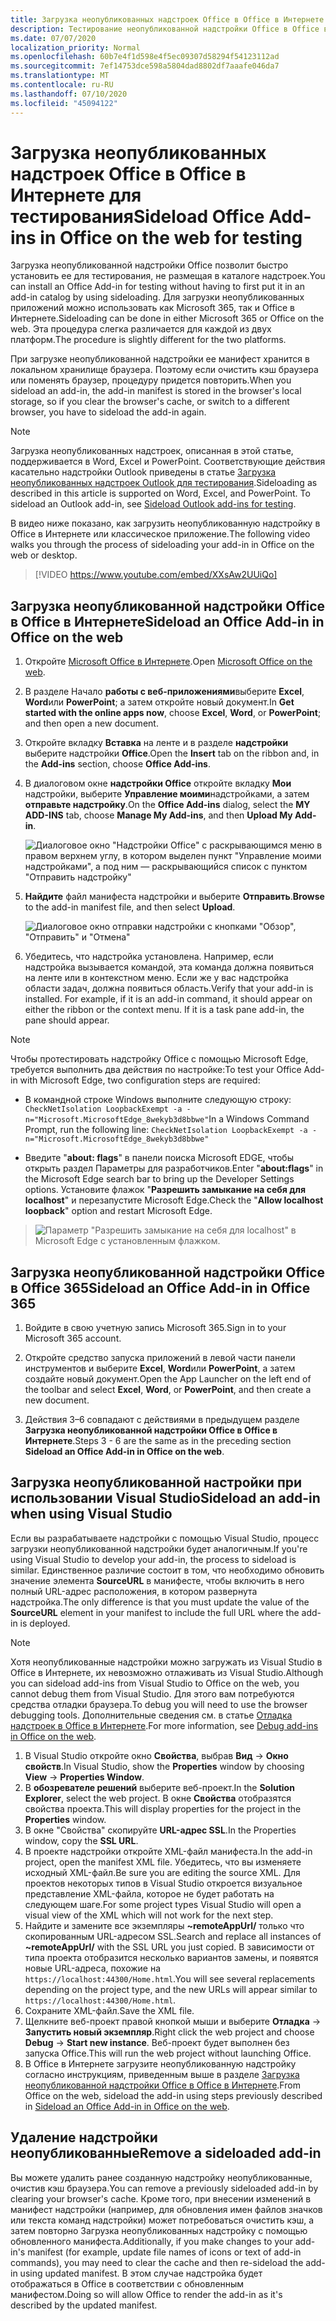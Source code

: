 ```yaml
---
title: Загрузка неопубликованных надстроек Office в Office в Интернете для тестирования
description: Тестирование неопубликованной надстройки Office в Office в Интернете путем ее загрузки
ms.date: 07/07/2020
localization_priority: Normal
ms.openlocfilehash: 60b7e4f1d598e4f5ec09307d58294f54123112ad
ms.sourcegitcommit: 7ef14753dce598a5804dad8802df7aaafe046da7
ms.translationtype: MT
ms.contentlocale: ru-RU
ms.lasthandoff: 07/10/2020
ms.locfileid: "45094122"
---
```

# <a name="sideload-office-add-ins-in-office-on-the-web-for-testing"></a><span data-ttu-id="df3f0-103">Загрузка неопубликованных надстроек Office в Office в Интернете для тестирования</span><span class="sxs-lookup"><span data-stu-id="df3f0-103">Sideload Office Add-ins in Office on the web for testing</span></span>

<span data-ttu-id="df3f0-104">Загрузка неопубликованной надстройки Office позволит быстро установить ее для тестирования, не размещая в каталоге надстроек.</span><span class="sxs-lookup"><span data-stu-id="df3f0-104">You can install an Office Add-in for testing without having to first put it in an add-in catalog by using sideloading.</span></span> <span data-ttu-id="df3f0-105">Для загрузки неопубликованных приложений можно использовать как Microsoft 365, так и Office в Интернете.</span><span class="sxs-lookup"><span data-stu-id="df3f0-105">Sideloading can be done in either Microsoft 365 or Office on the web.</span></span> <span data-ttu-id="df3f0-106">Эта процедура слегка различается для каждой из двух платформ.</span><span class="sxs-lookup"><span data-stu-id="df3f0-106">The procedure is slightly different for the two platforms.</span></span>

<span data-ttu-id="df3f0-107">При загрузке неопубликованной надстройки ее манифест хранится в локальном хранилище браузера. Поэтому если очистить кэш браузера или поменять браузер, процедуру придется повторить.</span><span class="sxs-lookup"><span data-stu-id="df3f0-107">When you sideload an add-in, the add-in manifest is stored in the browser's local storage, so if you clear the browser's cache, or switch to a different browser, you have to sideload the add-in again.</span></span>

> [!NOTE]
> <span data-ttu-id="df3f0-p102">Загрузка неопубликованных надстроек, описанная в этой статье, поддерживается в Word, Excel и PowerPoint. Соответствующие действия касательно надстройки Outlook приведены в статье [Загрузка неопубликованных надстроек Outlook для тестирования](../outlook/sideload-outlook-add-ins-for-testing.md).</span><span class="sxs-lookup"><span data-stu-id="df3f0-p102">Sideloading as described in this article is supported on Word, Excel, and PowerPoint. To sideload an Outlook add-in, see [Sideload Outlook add-ins for testing](../outlook/sideload-outlook-add-ins-for-testing.md).</span></span>

<span data-ttu-id="df3f0-110">В видео ниже показано, как загрузить неопубликованную надстройку в Office в Интернете или классическое приложение.</span><span class="sxs-lookup"><span data-stu-id="df3f0-110">The following video walks you through the process of sideloading your add-in in Office on the web or desktop.</span></span>

> [!VIDEO https://www.youtube.com/embed/XXsAw2UUiQo]

## <a name="sideload-an-office-add-in-in-office-on-the-web"></a><span data-ttu-id="df3f0-111">Загрузка неопубликованной надстройки Office в Office в Интернете</span><span class="sxs-lookup"><span data-stu-id="df3f0-111">Sideload an Office Add-in in Office on the web</span></span>

1. <span data-ttu-id="df3f0-112">Откройте [Microsoft Office в Интернете](https://office.live.com/).</span><span class="sxs-lookup"><span data-stu-id="df3f0-112">Open [Microsoft Office on the web](https://office.live.com/).</span></span>

2. <span data-ttu-id="df3f0-113">В разделе Начало **работы с веб-приложениями**выберите **Excel**, **Word**или **PowerPoint**; а затем откройте новый документ.</span><span class="sxs-lookup"><span data-stu-id="df3f0-113">In **Get started with the online apps now**, choose **Excel**, **Word**, or **PowerPoint**; and then open a new document.</span></span>

3. <span data-ttu-id="df3f0-114">Откройте вкладку **Вставка** на ленте и в разделе **надстройки** выберите надстройки **Office**.</span><span class="sxs-lookup"><span data-stu-id="df3f0-114">Open the **Insert** tab on the ribbon and, in the **Add-ins** section, choose **Office Add-ins**.</span></span>

4. <span data-ttu-id="df3f0-115">В диалоговом окне **надстройки Office** откройте вкладку **Мои** надстройки, выберите **Управление моими**надстройками, а затем **отправьте надстройку**.</span><span class="sxs-lookup"><span data-stu-id="df3f0-115">On the **Office Add-ins** dialog, select the **MY ADD-INS** tab, choose **Manage My Add-ins**, and then **Upload My Add-in**.</span></span>

    ![Диалоговое окно "Надстройки Office" с раскрывающимся меню в правом верхнем углу, в котором выделен пункт "Управление моими надстройками", а под ним — раскрывающийся список с пунктом "Отправить надстройку"](../images/office-add-ins-my-account.png)

5. <span data-ttu-id="df3f0-117">**Найдите** файл манифеста надстройки и выберите **Отправить**.</span><span class="sxs-lookup"><span data-stu-id="df3f0-117">**Browse** to the add-in manifest file, and then select **Upload**.</span></span>

    ![Диалоговое окно отправки надстройки с кнопками "Обзор", "Отправить" и "Отмена"](../images/upload-add-in.png)

6. <span data-ttu-id="df3f0-p103">Убедитесь, что надстройка установлена. Например, если надстройка вызывается командой, эта команда должна появиться на ленте или в контекстном меню. Если же у вас надстройка области задач, должна появиться область.</span><span class="sxs-lookup"><span data-stu-id="df3f0-p103">Verify that your add-in is installed. For example, if it is an add-in command, it should appear on either the ribbon or the context menu. If it is a task pane add-in, the pane should appear.</span></span>

> [!NOTE]
><span data-ttu-id="df3f0-122">Чтобы протестировать надстройку Office с помощью Microsoft Edge, требуется выполнить два действия по настройке:</span><span class="sxs-lookup"><span data-stu-id="df3f0-122">To test your Office Add-in with Microsoft Edge, two configuration steps are required:</span></span> 
>
> - <span data-ttu-id="df3f0-123">В командной строке Windows выполните следующую строку: `CheckNetIsolation LoopbackExempt -a -n="Microsoft.MicrosoftEdge_8wekyb3d8bbwe"`</span><span class="sxs-lookup"><span data-stu-id="df3f0-123">In a Windows Command Prompt, run the following line: `CheckNetIsolation LoopbackExempt -a -n="Microsoft.MicrosoftEdge_8wekyb3d8bbwe"`</span></span>
>
> - <span data-ttu-id="df3f0-124">Введите "**about: flags**" в панели поиска Microsoft EDGE, чтобы открыть раздел Параметры для разработчиков.</span><span class="sxs-lookup"><span data-stu-id="df3f0-124">Enter "**about:flags**" in the Microsoft Edge search bar to bring up the Developer Settings options.</span></span>  <span data-ttu-id="df3f0-125">Установите флажок "**Разрешить замыкание на себя для localhost**" и перезапустите Microsoft Edge.</span><span class="sxs-lookup"><span data-stu-id="df3f0-125">Check the "**Allow localhost loopback**" option and restart Microsoft Edge.</span></span>

>    ![Параметр "Разрешить замыкание на себя для localhost" в Microsoft Edge с установленным флажком.](../images/allow-localhost-loopback.png)

## <a name="sideload-an-office-add-in-in-office-365"></a><span data-ttu-id="df3f0-127">Загрузка неопубликованной надстройки Office в Office 365</span><span class="sxs-lookup"><span data-stu-id="df3f0-127">Sideload an Office Add-in in Office 365</span></span>

1. <span data-ttu-id="df3f0-128">Войдите в свою учетную запись Microsoft 365.</span><span class="sxs-lookup"><span data-stu-id="df3f0-128">Sign in to your Microsoft 365 account.</span></span>

2. <span data-ttu-id="df3f0-129">Откройте средство запуска приложений в левой части панели инструментов и выберите **Excel**, **Word**или **PowerPoint**, а затем создайте новый документ.</span><span class="sxs-lookup"><span data-stu-id="df3f0-129">Open the App Launcher on the left end of the toolbar and select **Excel**, **Word**, or **PowerPoint**, and then create a new document.</span></span>

3. <span data-ttu-id="df3f0-130">Действия 3–6 совпадают с действиями в предыдущем разделе **Загрузка неопубликованной надстройки Office в Office в Интернете**.</span><span class="sxs-lookup"><span data-stu-id="df3f0-130">Steps 3 - 6 are the same as in the preceding section **Sideload an Office Add-in in Office on the web**.</span></span>

## <a name="sideload-an-add-in-when-using-visual-studio"></a><span data-ttu-id="df3f0-131">Загрузка неопубликованной настройки при использовании Visual Studio</span><span class="sxs-lookup"><span data-stu-id="df3f0-131">Sideload an add-in when using Visual Studio</span></span>

<span data-ttu-id="df3f0-132">Если вы разрабатываете надстройки с помощью Visual Studio, процесс загрузки неопубликованной надстройки будет аналогичным.</span><span class="sxs-lookup"><span data-stu-id="df3f0-132">If you're using Visual Studio to develop your add-in, the process to sideload is similar.</span></span> <span data-ttu-id="df3f0-133">Единственное различие состоит в том, что необходимо обновить значение элемента **SourceURL** в манифесте, чтобы включить в него полный URL-адрес расположения, в котором развернута надстройка.</span><span class="sxs-lookup"><span data-stu-id="df3f0-133">The only difference is that you must update the value of the **SourceURL** element in your manifest to include the full URL where the add-in is deployed.</span></span>

> [!NOTE]
> <span data-ttu-id="df3f0-134">Хотя неопубликованные надстройки можно загружать из Visual Studio в Office в Интернете, их невозможно отлаживать из Visual Studio.</span><span class="sxs-lookup"><span data-stu-id="df3f0-134">Although you can sideload add-ins from Visual Studio to Office on the web, you cannot debug them from Visual Studio.</span></span> <span data-ttu-id="df3f0-135">Для этого вам потребуются средства отладки браузера.</span><span class="sxs-lookup"><span data-stu-id="df3f0-135">To debug you will need to use the browser debugging tools.</span></span> <span data-ttu-id="df3f0-136">Дополнительные сведения см. в статье [Отладка надстроек в Office в Интернете](debug-add-ins-in-office-online.md).</span><span class="sxs-lookup"><span data-stu-id="df3f0-136">For more information, see [Debug add-ins in Office on the web](debug-add-ins-in-office-online.md).</span></span>

1. <span data-ttu-id="df3f0-137">В Visual Studio откройте окно **Свойства**, выбрав **Вид** -> **Окно свойств**.</span><span class="sxs-lookup"><span data-stu-id="df3f0-137">In Visual Studio, show the **Properties** window by choosing **View** -> **Properties Window**.</span></span>
2. <span data-ttu-id="df3f0-138">В **обозревателе решений** выберите веб-проект.</span><span class="sxs-lookup"><span data-stu-id="df3f0-138">In the **Solution Explorer**, select the web project.</span></span> <span data-ttu-id="df3f0-139">В окне **Свойства** отобразятся свойства проекта.</span><span class="sxs-lookup"><span data-stu-id="df3f0-139">This will display properties for the project in the **Properties** window.</span></span>
3. <span data-ttu-id="df3f0-140">В окне "Свойства" скопируйте **URL-адрес SSL**.</span><span class="sxs-lookup"><span data-stu-id="df3f0-140">In the Properties window, copy the **SSL URL**.</span></span>
4. <span data-ttu-id="df3f0-141">В проекте надстройки откройте XML-файл манифеста.</span><span class="sxs-lookup"><span data-stu-id="df3f0-141">In the add-in project, open the manifest XML file.</span></span> <span data-ttu-id="df3f0-142">Убедитесь, что вы изменяете исходный XML-файл.</span><span class="sxs-lookup"><span data-stu-id="df3f0-142">Be sure you are editing the source XML.</span></span> <span data-ttu-id="df3f0-143">Для проектов некоторых типов в Visual Studio откроется визуальное представление XML-файла, которое не будет работать на следующем шаге.</span><span class="sxs-lookup"><span data-stu-id="df3f0-143">For some project types Visual Studio will open a visual view of the XML which will not work for the next step.</span></span>
5. <span data-ttu-id="df3f0-144">Найдите и замените все экземпляры **~remoteAppUrl/** только что скопированным URL-адресом SSL.</span><span class="sxs-lookup"><span data-stu-id="df3f0-144">Search and replace all instances of **~remoteAppUrl/** with the SSL URL you just copied.</span></span> <span data-ttu-id="df3f0-145">В зависимости от типа проекта отобразится несколько вариантов замены, и появятся новые URL-адреса, похожие на `https://localhost:44300/Home.html`.</span><span class="sxs-lookup"><span data-stu-id="df3f0-145">You will see several replacements depending on the project type, and the new URLs will appear similar to `https://localhost:44300/Home.html`.</span></span>
6. <span data-ttu-id="df3f0-146">Сохраните XML-файл.</span><span class="sxs-lookup"><span data-stu-id="df3f0-146">Save the XML file.</span></span>
7. <span data-ttu-id="df3f0-147">Щелкните веб-проект правой кнопкой мыши и выберите **Отладка** -> **Запустить новый экземпляр**.</span><span class="sxs-lookup"><span data-stu-id="df3f0-147">Right click the web project and choose **Debug** -> **Start new instance**.</span></span> <span data-ttu-id="df3f0-148">Веб-проект будет выполнен без запуска Office.</span><span class="sxs-lookup"><span data-stu-id="df3f0-148">This will run the web project without launching Office.</span></span>
8. <span data-ttu-id="df3f0-149">В Office в Интернете загрузите неопубликованную надстройку согласно инструкциям, приведенным выше в разделе [Загрузка неопубликованной надстройки Office в Office в Интернете](#sideload-an-office-add-in-in-office-on-the-web).</span><span class="sxs-lookup"><span data-stu-id="df3f0-149">From Office on the web, sideload the add-in using steps previously described in [Sideload an Office Add-in in Office on the web](#sideload-an-office-add-in-in-office-on-the-web).</span></span>

## <a name="remove-a-sideloaded-add-in"></a><span data-ttu-id="df3f0-150">Удаление надстройки неопубликованные</span><span class="sxs-lookup"><span data-stu-id="df3f0-150">Remove a sideloaded add-in</span></span>

<span data-ttu-id="df3f0-151">Вы можете удалить ранее созданную надстройку неопубликованные, очистив кэш браузера.</span><span class="sxs-lookup"><span data-stu-id="df3f0-151">You can remove a previously sideloaded add-in by clearing your browser's cache.</span></span> <span data-ttu-id="df3f0-152">Кроме того, при внесении изменений в манифест надстройки (например, для обновления имен файлов значков или текста команд надстройки) может потребоваться очистить кэш, а затем повторно Загрузка неопубликованных надстройку с помощью обновленного манифеста.</span><span class="sxs-lookup"><span data-stu-id="df3f0-152">Additionally, if you make changes to your add-in's manifest (for example, update file names of icons or text of add-in commands), you may need to clear the cache and then re-sideload the add-in using updated manifest.</span></span> <span data-ttu-id="df3f0-153">В этом случае надстройка будет отображаться в Office в соответствии с обновленным манифестом.</span><span class="sxs-lookup"><span data-stu-id="df3f0-153">Doing so will allow Office to render the add-in as it's described by the updated manifest.</span></span>
